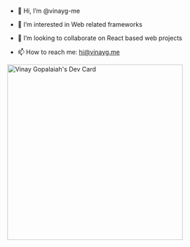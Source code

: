 - 👋 Hi, I’m @vinayg-me
- 👀 I’m interested in Web related frameworks

- 💞️ I’m looking to collaborate on React based web projects
- 📫 How to reach me: hi@vinayg.me

<a href="https://app.daily.dev/vinayg"><img src="https://api.daily.dev/devcards/9b9549a910b045fcb054ace0c40c9001.png?r=qpw" width="400" alt="Vinay Gopalaiah's Dev Card"/></a>

<!---
vinayg-me/vinayg-me is a ✨ special ✨ repository because its `README.md` (this file) appears on your GitHub profile.
You can click the Preview link to take a look at your changes.
--->
